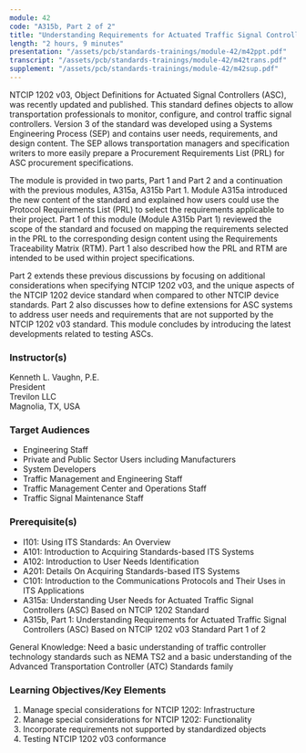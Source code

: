 ```yaml
---
module: 42
code: "A315b, Part 2 of 2"
title: "Understanding Requirements for Actuated Traffic Signal Controllers (ASC) Based on NTCIP 1202 v03 Standard - Part 2 of 2 (Updated 2021)"
length: "2 hours, 9 minutes"
presentation: "/assets/pcb/standards-trainings/module-42/m42ppt.pdf"
transcript: "/assets/pcb/standards-trainings/module-42/m42trans.pdf"
supplement: "/assets/pcb/standards-trainings/module-42/m42sup.pdf"
---
```

NTCIP 1202 v03, Object Definitions for Actuated Signal Controllers (ASC), was recently updated and published. This standard defines objects to allow transportation professionals to monitor, configure, and control traffic signal controllers. Version 3 of the standard was developed using a Systems Engineering Process (SEP) and contains user needs, requirements, and design content. The SEP allows transportation managers and specification writers to more easily prepare a Procurement Requirements List (PRL) for ASC procurement specifications.

The module is provided in two parts, Part 1 and Part 2 and a continuation with the previous modules, A315a, A315b Part 1. Module A315a introduced the new content of the standard and explained how users could use the Protocol Requirements List (PRL) to select the requirements applicable to their project. Part 1 of this module (Module A315b Part 1) reviewed the scope of the standard and focused on mapping the requirements selected in the PRL to the corresponding design content using the Requirements Traceability Matrix (RTM). Part 1 also described how the PRL and RTM are intended to be used within project specifications.

Part 2 extends these previous discussions by focusing on additional considerations when specifying NTCIP 1202 v03, and the unique aspects of the NTCIP 1202 device standard when compared to other NTCIP device standards. Part 2 also discusses how to define extensions for ASC systems to address user needs and requirements that are not supported by the NTCIP 1202 v03 standard. This module concludes by introducing the latest developments related to testing ASCs.

### Instructor(s)
Kenneth L. Vaughn, P.E.  
President  
Trevilon LLC  
Magnolia, TX, USA

### Target Audiences
* Engineering Staff
* Private and Public Sector Users including Manufacturers
* System Developers
* Traffic Management and Engineering Staff
* Traffic Management Center and Operations Staff
* Traffic Signal Maintenance Staff

### Prerequisite(s)
* I101: Using ITS Standards: An Overview
* A101: Introduction to Acquiring Standards-based ITS Systems
* A102: Introduction to User Needs Identification
* A201: Details On Acquiring Standards-based ITS Systems
* C101: Introduction to the Communications Protocols and Their Uses in ITS Applications
* A315a: Understanding User Needs for Actuated Traffic Signal Controllers (ASC) Based on NTCIP 1202 Standard
* A315b, Part 1: Understanding Requirements for Actuated Traffic Signal Controllers (ASC) Based on NTCIP 1202 v03 Standard Part 1 of 2

General Knowledge: Need a basic understanding of traffic controller technology standards such as NEMA TS2 and a basic understanding of the Advanced Transportation Controller (ATC) Standards family

### Learning Objectives/Key Elements
1. Manage special considerations for NTCIP 1202: Infrastructure
2. Manage special considerations for NTCIP 1202: Functionality
3. Incorporate requirements not supported by standardized objects
4. Testing NTCIP 1202 v03 conformance